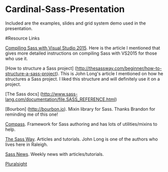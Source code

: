 # Cardinal-Sass-Presentation

Included are the examples, slides and grid system demo used in the presentation.

#Resource Links

[Compiling Sass with Visual Studio 2015](http://www.gibedigital.com/blog/2015/may/28/compiling-sass-in-visual-studio-2015/). Here is the article I mentioned that gives more detailed instructions on compiling Sass with VS2015 for those who use it.

[How to structure a Sass project] (http://thesassway.com/beginner/how-to-structure-a-sass-project). This is John Long's article I mentioned on how he structures a Sass project. I liked this structure and will definitely use it on a project.

[The Sass docs] (http://www.sass-lang.com/documentation/file.SASS_REFERENCE.html)

[Bourbon] (http://bourbon.io). Mixin library for Sass. Thanks Brandon for reminding me of this one!

[Compass](http://compass-style.org). Framework for Sass authoring and has lots of utilities/mixins to help.

[The Sass Way](http://thesassway.com). Articles and tutorials. John Long is one of the authors who lives here in Raleigh.

[Sass News](http://www.sassnews.com). Weekly news with articles/tutorials.

[Pluralsight](http://www.pluralsight.com)

